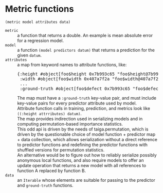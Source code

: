 # Metric functions

<code>(metric model attributes data)</code>

<dl>
<dt><code>metric</code></dt> 
<dd>a function that returns a double. An example is mean absolute error for a 
regression model.
</dd>

<dt><code>model</code></dt> 
<dd>a function <code>(model predictors datum)</code> that returns a prediction
for the given <code>datum</code>.

<dt><code>attributes</code></dt>
<dd>a map from keyword names to attribute functions, like:<br>
<pre>
{:height #object[foo$height 0x7b993c65 "foo$height@7b993c65"] 
 :width #object[foo$width 0x407a7f2a "foo$width@407a7f2a"] 
 ...
 :ground-truth #object[foo$defect 0x7b993c65 "foo$defect@7b993c65"]}
</pre> 
The map must have a <code>:ground-truth</code> key-value pair,
and must include key-value pairs for every predictor attribute used by
model.
<br>
Attribute function calls in training, prediction, and metrics look like 
<code>((:height attrributes) datum)</code>.
<br>
The map provides indirection used in serializing models and in computing 
permutation-based importance statistics.
<br>
This odd api is driven by the needs of taiga.permutation, which is driven by
the questionable choice of model function + predictor map + data collection,
which allows serialization without a direct reference to predictor functions
and redefining the predictor functions with shuffled versions for permutation
statistics. 
<br>
An alternative would be to figure out how to reliably serialize 
possibly anonymous local functions, and also require models to offer an
update operation that returns a new model with all references to function A
replaced by function B.
</dd>

<dt><code>data</code></dt>
<dd>an <code>Iterable</code> whose elements are suitable for passing to the predictor and 
<code>ground-truth</code> functions.
</dd>
</dl>